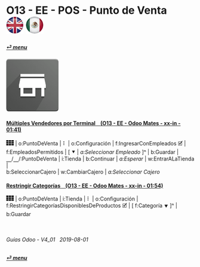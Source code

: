 # O13 - EE - POS - Punto de Venta &nbsp;&nbsp;&nbsp;&nbsp; [![en-uk](/doc/img/en-uk_flag_button_small.png)](/en-uk/o13/ee/pos/en-uk-o13-ee-pos-point-of-sale-guides.md) [ ![es-mx](/doc/img/es-mx_flag_button_small.png)](/es-mx/o13/ee/pos/es-mx-o13-ee-pos-point-of-sale-guides.md)
#### [_&#x23CE; menu_](/es-mx/o13/ee/es-mx-o13-ee-guides-menu.md "Regresar al menúu de EE")  
### ![pos](/doc/img/point_of_sale.png)

#### [Múltiples Vendedores por Terminal &nbsp;&nbsp; (O13 - EE - Odoo Mates - xx-in - 01:41)](https://youtube.com/embed/Nmafl3gA8aI?autoplay=1&start=0&end=0&rel=0)  
![apps](/doc/img/apps.png) | o:PuntoDeVenta | &#x2807; | o:Configuración | f:IngresarConEmpleados &#x1F5F9; |  
f:EmpleadosPermitidos | \[ &#x2BC6; | _a:Seleccionar Empleado_ ]&#x207F; | b:Guardar |  
&#x23BD;/&#x23BD;/:PuntoDeVenta | i:Tienda | b:Continuar | _a:Esperar_ | w:EntrarALaTienda |  
b:SeleccionarCajero | w:CambiarCajero | _a:Seleccionar Cajero_  

#### [Restringir Categorías &nbsp;&nbsp; (O13 - EE - Odoo Mates - xx-in - 01:54)](https://youtube.com/embed/EO-j2h2AUw4?autoplay=1&start=0&end=0&rel=0)  
![apps](/doc/img/apps.png) | o:PuntoDeVenta | i:Tienda | &#x2807; | o:Configuración |  
f:RestringirCategoríasDisponiblesDeProductos &#x1F5F9; | \[ f:Categoría &#x2BC6; \]&#x207F; | b:Guardar  

<br>

###### Guías Odoo - V4_01 &nbsp; 2019-08-01  
**[_&#x23CE; menu_](/es-mx/o13/ee/es-mx-o13-ee-guides-menu.md)**  
